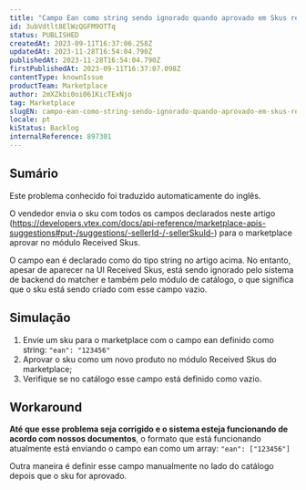 ```yaml
---
title: "Campo Ean como string sendo ignorado quando aprovado em Skus recebidos"
id: 3ubVdtlt8ElWzQGFM9OTTq
status: PUBLISHED
createdAt: 2023-09-11T16:37:06.258Z
updatedAt: 2023-11-28T16:54:04.790Z
publishedAt: 2023-11-28T16:54:04.790Z
firstPublishedAt: 2023-09-11T16:37:07.098Z
contentType: knownIssue
productTeam: Marketplace
author: 2mXZkbi0oi061KicTExNjo
tag: Marketplace
slugEN: campo-ean-como-string-sendo-ignorado-quando-aprovado-em-skus-recebidos
locale: pt
kiStatus: Backlog
internalReference: 897301
---
```


## Sumário

<div class="alert alert-info">
  <p>Este problema conhecido foi traduzido automaticamente do inglês.</p>
</div>


O vendedor envia o sku com todos os campos declarados neste artigo (https://developers.vtex.com/docs/api-reference/marketplace-apis-suggestions#put-/suggestions/-sellerId-/-sellerSkuId-) para o marketplace aprovar no módulo Received Skus.

O campo ean é declarado como do tipo string no artigo acima. No entanto, apesar de aparecer na UI Received Skus, está sendo ignorado pelo sistema de backend do matcher e também pelo módulo de catálogo, o que significa que o sku está sendo criado com esse campo vazio.

## Simulação


1. Envie um sku para o marketplace com o campo ean definido como string: `"ean": "123456"`
2. Aprovar o sku como um novo produto no módulo Received Skus do marketplace;
3. Verifique se no catálogo esse campo está definido como vazio.

## Workaround


**Até que esse problema seja corrigido e o sistema esteja funcionando de acordo com nossos documentos**, o formato que está funcionando atualmente está enviando o campo ean como um array:
`"ean": ["123456"]`

Outra maneira é definir esse campo manualmente no lado do catálogo depois que o sku for aprovado.


